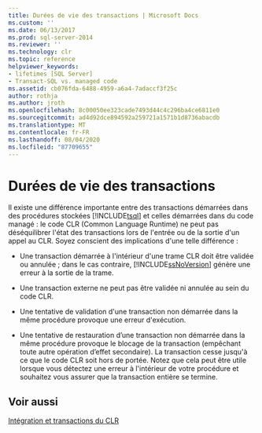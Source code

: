 ```yaml
---
title: Durées de vie des transactions | Microsoft Docs
ms.custom: ''
ms.date: 06/13/2017
ms.prod: sql-server-2014
ms.reviewer: ''
ms.technology: clr
ms.topic: reference
helpviewer_keywords:
- lifetimes [SQL Server]
- Transact-SQL vs. managed code
ms.assetid: cb076fda-6488-4959-a6a4-7adaccf3f25c
author: rothja
ms.author: jroth
ms.openlocfilehash: 8c00050ee323cade7493d44c4c296ba4ce6811e0
ms.sourcegitcommit: ad4d92dce894592a259721a1571b1d8736abacdb
ms.translationtype: MT
ms.contentlocale: fr-FR
ms.lasthandoff: 08/04/2020
ms.locfileid: "87709655"
---
```

# <a name="transaction-lifetimes"></a>Durées de vie des transactions
  Il existe une différence importante entre des transactions démarrées dans des procédures stockées [!INCLUDE[tsql](../../includes/tsql-md.md)] et celles démarrées dans du code managé : le code CLR (Common Language Runtime) ne peut pas déséquilibrer l'état des transactions lors de l'entrée ou de la sortie d'un appel au CLR. Soyez conscient des implications d'une telle différence :  
  
-   Une transaction démarrée à l'intérieur d'une trame CLR doit être validée ou annulée ; dans le cas contraire, [!INCLUDE[ssNoVersion](../../includes/ssnoversion-md.md)] génère une erreur à la sortie de la trame.  
  
-   Une transaction externe ne peut pas être validée ni annulée au sein du code CLR.  
  
-   Une tentative de validation d'une transaction non démarrée dans la même procédure provoque une erreur d'exécution.  
  
-   Une tentative de restauration d’une transaction non démarrée dans la même procédure provoque le blocage de la transaction (empêchant toute autre opération d’effet secondaire). La transaction cesse jusqu'à ce que le code CLR soit hors de portée. Notez que cela peut être utile lorsque vous détectez une erreur à l'intérieur de votre procédure et souhaitez vous assurer que la transaction entière se termine.  
  
## <a name="see-also"></a>Voir aussi  
 [Intégration et transactions du CLR](../native-client-ole-db-transactions/transactions.md)  
  
  
